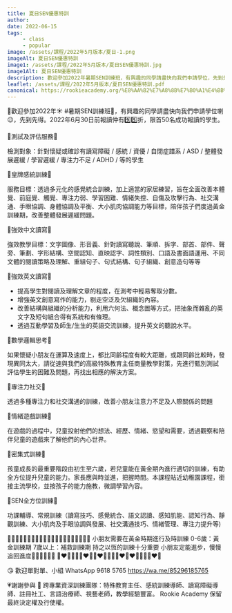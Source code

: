 ```yaml
---
title: 夏日SEN優惠特訓
author:
date: 2022-06-15
tags: 
     - class
     - popular
image: /assets/課程/2022年5月版本/夏日-1.png
imageAlt: 夏日SEN優惠特訓
image1: /assets/課程/2022年5月版本/夏日SEN優惠特訓.jpg
image1Alt: 夏日SEN優惠特訓
description: 歡迎參加2022年暑期SEN訓練班，有興趣的同學請盡快向我們申請學位，先到先得。2022年6月30日前報讀仲有95折，限首50名成功報讀的學生。
leaflet: /assets/課程/2022年5月版本/夏日SEN優惠特訓.pdf
canonical: https://rookieacademy.org/%E8%AA%B2%E7%A8%8B%E7%B0%A1%E4%BB%8B/%E6%95%B8%E5%AD%B8%E6%8F%90%E5%8D%87%E8%AA%B2%E7%A8%8B/
---
```


🥰歡迎參加2022年☀️ #暑期SEN訓練班💖，有興趣的同學請盡快向我們申請學位喇😉，先到先得。2022年6月30日前報讀仲有9️⃣5️⃣折，限首50名成功報讀的學生。

🌻測試及評估服務🧸

檢測對象：針對懷疑或確診有讀寫障礙 / 感統 / 資優 / 自閉症譜系 / ASD / 整體發展遲緩 / 學習遲緩 / 專注力不足 / ADHD / 等的學生

🌻皇牌感統訓練🧸

服務目標：透過多元化的感覺統合訓練，加上適當的家居練習，旨在全面改善本體覺、前庭覺、觸覺、專注力弱、學習困難、情緒失控、自傷及攻擊行為、社交溝通、手眼協調、身體協調及平衡、大小肌肉協調能力等目標，陪伴孩子們度過黃金訓練期，改善整體發展遲緩問題。

🌻強效中文讀寫🧸

強效教學目標：文字圖像、形音義、針對讀寫聽說、筆順、拆字、部首、部件、聲旁、筆劃、字形結構、空間認知、直映認字、詞性類別、口語及書面語運用、不同文體的閱讀策略及理解、重組句子、句式結構、句子組織、創意造句等等

🌻強效英文讀寫🧸

* 提高學生對閱讀及理解文章的程度，在測考中輕易奪取分數。
* 增強英文創意寫作的能力，剔走空泛及欠組織的內容。
* 改善結構與組織的分析能力，利用六何法、概念圖等方式，把抽象而雜亂的英文字及短句組合得有系統和有條理。
* 透過互動學習及師生/生生的英語交流訓練，提升英文的聽說水平。

🌻數學邏輯思考🧸

如果懷疑小朋友在運算及速度上，都比同齡程度有較大距離，或跟同齡比較時，發現異同太大，請從速與我們的高級特殊教育主任商量教學對策，先進行甄別測試 評估學生的困難及問題，再找出相應的解決方案。

🌻專注力社交🧸

透過多種專注力和社交溝通的訓練，改善小朋友注意力不足及人際關係的問題

🌻情緒遊戲訓練🧸

在遊戲的過程中，兒童投射他們的想法、經歷、情緒、慾望和需要，透過觀察和陪伴兒童的遊戲來了解他們的內心世界。

🌻密集式訓練🧸

孩童成長的最重要階段由初生至六歲，若兒童能在黃金期內進行適切的訓練，有助全方位提升兒童的能力。家長應與時並進，把握時間。本課程貼近幼稚園課程，銜接主流學校，並按孩子的能力施教，微調學習內容。

🌻SEN全方位訓練🧸

功課輔導、常規訓練（讀寫技巧、感覺統合、語文認讀、感知肌能、認知行為、靜觀訓練、大小肌肉及手眼協調與發展、社交溝通技巧、情緒管理、專注力提升等)

🌈🌈🌈🌈🌈🌈🌈🌈🌈🌈🌈🌈🌈🌈🌈🌈🌈🌈🌈🌈🌈
小朋友需要在黃金時期進行及時訓練
0-6歲：黃金訓練期
7歲以上：補救訓練期
持之以恆的訓練十分重要
小朋友定能進步，慢慢追回進度💪🏻💪🏻💪🏻
🧡❤💛💚💚💛❤🧡🧡❤💛💚💚💛❤🧡❤💛💚💚💛❤🧡

😘 歡迎單對單、小組
WhatsApp 9618 5765
https://wa.me/85296185765

💗謝謝參與 📝 跨專業資深訓練團隊：特殊教育主任、感統訓練導師、讀寫障礙導師、註冊社工、言語治療師、視藝老師，教學經驗豐富。
Rookie Academy 保留最終決定權及行使權。